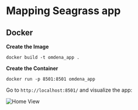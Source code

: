 # Mapping Seagrass app

## Docker

**Create the Image**
```
docker build -t omdena_app .
```

**Create the Container**
```
docker run -p 8501:8501 omdena_app
```

Go to ```http://localhost:8501/``` and visualize the app:

![Home View](./src/home_view.PNG)